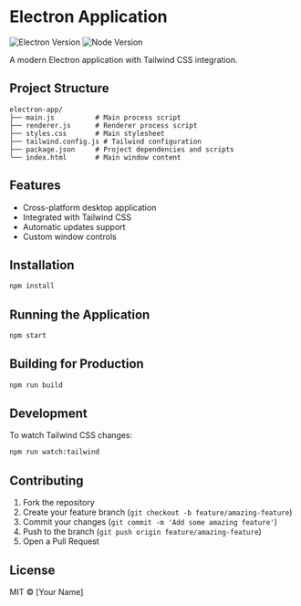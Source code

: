 # Electron Application

![Electron Version](https://img.shields.io/badge/Electron-28.1.0-blue.svg)
![Node Version](https://img.shields.io/badge/Node-20.9.0-green.svg)

A modern Electron application with Tailwind CSS integration.

## Project Structure

```
electron-app/
├── main.js          # Main process script
├── renderer.js      # Renderer process script
├── styles.css       # Main stylesheet
├── tailwind.config.js # Tailwind configuration
├── package.json     # Project dependencies and scripts
└── index.html       # Main window content
```

## Features

- Cross-platform desktop application
- Integrated with Tailwind CSS
- Automatic updates support
- Custom window controls

## Installation

```bash
npm install
```

## Running the Application

```bash
npm start
```

## Building for Production

```bash
npm run build
```

## Development

To watch Tailwind CSS changes:

```bash
npm run watch:tailwind
```

## Contributing

1. Fork the repository
2. Create your feature branch (`git checkout -b feature/amazing-feature`)
3. Commit your changes (`git commit -m 'Add some amazing feature'`)
4. Push to the branch (`git push origin feature/amazing-feature`)
5. Open a Pull Request

## License

MIT © [Your Name]
